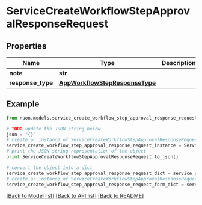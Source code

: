 # ServiceCreateWorkflowStepApprovalResponseRequest


## Properties

Name | Type | Description | Notes
------------ | ------------- | ------------- | -------------
**note** | **str** |  | [optional] 
**response_type** | [**AppWorkflowStepResponseType**](AppWorkflowStepResponseType.md) |  | [optional] 

## Example

```python
from nuon.models.service_create_workflow_step_approval_response_request import ServiceCreateWorkflowStepApprovalResponseRequest

# TODO update the JSON string below
json = "{}"
# create an instance of ServiceCreateWorkflowStepApprovalResponseRequest from a JSON string
service_create_workflow_step_approval_response_request_instance = ServiceCreateWorkflowStepApprovalResponseRequest.from_json(json)
# print the JSON string representation of the object
print ServiceCreateWorkflowStepApprovalResponseRequest.to_json()

# convert the object into a dict
service_create_workflow_step_approval_response_request_dict = service_create_workflow_step_approval_response_request_instance.to_dict()
# create an instance of ServiceCreateWorkflowStepApprovalResponseRequest from a dict
service_create_workflow_step_approval_response_request_form_dict = service_create_workflow_step_approval_response_request.from_dict(service_create_workflow_step_approval_response_request_dict)
```
[[Back to Model list]](../README.md#documentation-for-models) [[Back to API list]](../README.md#documentation-for-api-endpoints) [[Back to README]](../README.md)


